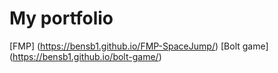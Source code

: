 # My portfolio
[FMP] (https://bensb1.github.io/FMP-SpaceJump/)
[Bolt game] (https://bensb1.github.io/bolt-game/)
